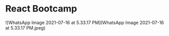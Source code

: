 # React Bootcamp

![WhatsApp Image 2021-07-16 at 5.33.17 PM](WhatsApp Image 2021-07-16 at 5.33.17 PM.jpeg)

